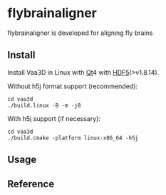 # flybrainaligner
flybrainaligner is developed for aligning fly brains

## Install

Install Vaa3D in Linux with [Qt][]4 with [HDF5][](>v1.8.14).

Without h5j format support (recommended):
```
cd vaa3d
./build.linux -B -m -j8
```
With h5j support (if necessary):
```
cd vaa3d
./build.cmake -platform linux-x86_64 -h5j
```
## Usage


## Reference


##

[Qt]: https://www.qt.io/
[HDF5]: https://support.hdfgroup.org/HDF5/
